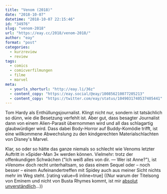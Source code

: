 ```yaml
---
title: "Venom (2018)"
date: "2018-10-07"
datetime: "2018-10-07 22:15:46"
id: "34976"
slug: "venom-2018"
url: "https://eay.cc/2018/venom-2018/"
author: "eay"
format: "post"
categories:
  - kurzreview
  - review
tags:
  - comics
  - comicverfilmungen
  - filme
  - marvel
meta:
  - yourls_shorturl: "http://eay.li/36z"
  - content_copy: "https://eay.social/@eay/100856210077205213"
  - content_copy: "https://twitter.com/eay/status/1049031740537405441"
---
```


Tom Hardy als Enthüllungsjournalist. Klingt nicht nur, sondern ist tatsächlich so dünn, wie die Besetzung verfehlt ist. Aber gut, dass besagter Journalist dann von einem Alien-Parasit übernommen wird und all das schlagartig glaubwürdiger wird. Dass dabei Body-Horror auf Buddy-Komödie trifft, ist eine willkommene Abwechslung zu den kindgerechten Materialschlachten von Disney's Marvel.

Klar, so oder so hätte das ganze niemals so schlecht wie Venoms letzter Auftritt in »Spider-Man 3« werden können. Vielmehr: trotz der offenkundigen Schwächen ("Ich weiß alles von dir. — Wer ist Anne?"), ist »Venom« doch recht unterhaltsam, so dass einem Sequel oder – noch besser – einem Aufein­ander­treffen mit Spidey auch aus meiner Sicht nichts mehr im Weg steht. \[rating value=6 inline=true\] ((Nur warum der Titelsong von Eminem und nicht von Busta Rhymes kommt, ist mir [absolut unverständlich](https://www.youtube.com/watch?v=j47MYli8pj4)...))
